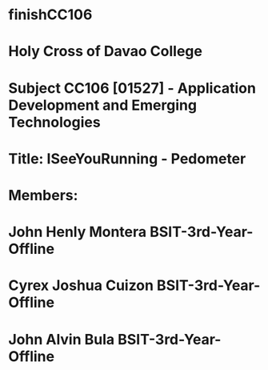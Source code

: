 # finishCC106
# Holy Cross of Davao College
# Subject CC106 [01527] - Application Development and Emerging Technologies
# Title: ISeeYouRunning - Pedometer
# Members:
# John Henly Montera BSIT-3rd-Year-Offline
# Cyrex Joshua Cuizon BSIT-3rd-Year-Offline
# John Alvin Bula  BSIT-3rd-Year-Offline
